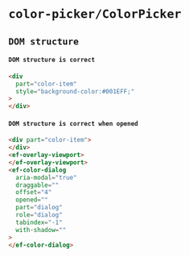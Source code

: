 # `color-picker/ColorPicker`

## `DOM structure`

####   `DOM structure is correct`

```html
<div
  part="color-item"
  style="background-color:#001EFF;"
>
</div>

```

####   `DOM structure is correct when opened`

```html
<div part="color-item">
</div>
<ef-overlay-viewport>
</ef-overlay-viewport>
<ef-color-dialog
  aria-modal="true"
  draggable=""
  offset="4"
  opened=""
  part="dialog"
  role="dialog"
  tabindex="-1"
  with-shadow=""
>
</ef-color-dialog>

```

